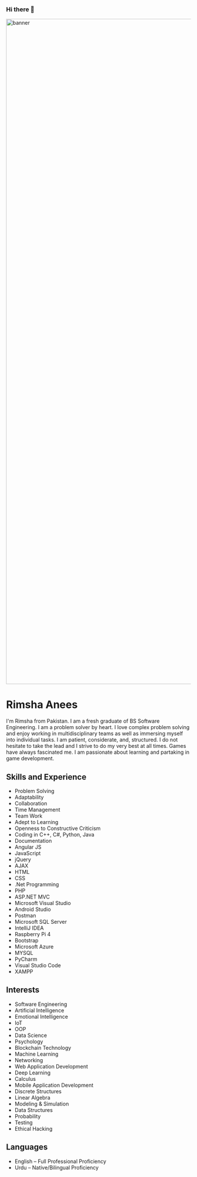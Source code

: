### Hi there 👋
<img width="1816" alt="banner" src="https://user-images.githubusercontent.com/62876612/120372088-27e38200-c330-11eb-981b-cd0844de0fab.png">

# Rimsha Anees
I'm Rimsha from Pakistan. I am a fresh graduate of BS Software Engineering. I am a problem solver by heart. I love complex problem solving and enjoy working in multidisciplinary teams as well as immersing myself into individual tasks. I am patient, considerate, and, structured. I do not hesitate to take the lead and I strive to do my very best at all times. Games have always fascinated me. I am passionate about learning and partaking in game development.

## Skills and Experience
* Problem Solving
* Adaptability
* Collaboration
* Time Management
* Team Work
* Adept to Learning
* Openness to Constructive Criticism
* Coding in C++, C#, Python, Java
* Documentation
* Angular JS 
* JavaScript 
* jQuery 
* AJAX 
* HTML 
* CSS 
* .Net Programming 
* PHP 
* ASP.NET MVC 
* Microsoft Visual Studio 
* Android Studio 
* Postman 
* Microsoft SQL Server 
* IntelliJ IDEA 
* Raspberry Pi 4 
* Bootstrap 
* Microsoft Azure 
* MYSQL 
* PyCharm 
* Visual Studio Code 
* XAMPP
## Interests
* Software Engineering 
* Artificial Intelligence 
* Emotional Intelligence 
* IoT 
* OOP 
* Data Science 
* Psychology 
* Blockchain Technology 
* Machine Learning 
* Networking
* Web Application Development 
* Deep Learning 
* Calculus
* Mobile Application Development 
* Discrete Structures 
* Linear Algebra 
* Modeling & Simulation 
* Data Structures 
* Probability 
* Testing 
* Ethical Hacking
## Languages
* English – Full Professional Proficiency
* Urdu – Native/Bilingual Proficiency

<!--
**Rimsha-Anees/Rimsha-Anees** is a ✨ _special_ ✨ repository because its `README.md` (this file) appears on your GitHub profile.

Here are some ideas to get you started:
https://ibb.co/rkDGcmk
https://i.ibb.co/xhxSfDh/banner.png
- 🔭 I’m currently working on ...
- 🌱 I’m currently learning ...
- 👯 I’m looking to collaborate on ...
- 🤔 I’m looking for help with ...
- 💬 Ask me about ...
- 📫 How to reach me: ...
- 😄 Pronouns: ...
- ⚡ Fun fact: ...
-->
